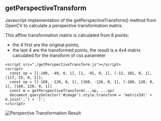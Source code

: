 ## getPerspectiveTransform

Javascript implementation of the getPerspectiveTransform() method from OpenCV
to calculate a perspective transformation matrix.

This affine transformation matrix is calculated from 8 points:
- the 4 first are the original points,
- the last 4 are the transformed points,
the result is a 4x4 matrix calculated for the transform of css parameter

```
<script src="./getPerspectiveTransform.js"></script>
<script>
  const op = [[-100, -49, 0, 1], [1, -91, 0, 1], [-12, 101, 0, 1], [117, 25, 0, 1]];
  const np = [[-160, -120, 0, 1], [160, -120, 0, 1], [-160, 120, 0, 1], [160, 120, 0, 1]]
  const m = getPerspectiveTransform(...op, ...np)
  document.querySelector('#image').style.transform = 'matrix3d(' + m.join(',') + ')';
</script>
```
![Perspective Transformation Result](demo.png)
